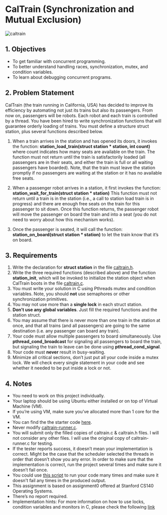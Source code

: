 # CalTrain (Synchronization and Mutual Exclusion)
![caltrain](https://user-images.githubusercontent.com/114269455/230796815-19c1ebd4-4430-4205-b4de-5f18ed3fd69a.jpg)



## 1. Objectives

* To get familiar with concurrent programming.
* To better understand handling races, synchronization, mutex, and condition variables.
* To learn about debugging concurrent programs.

## 2. Problem Statement

CalTrain (the train running in California, USA) has decided to improve its efficiency by automating not just its trains but also its passengers. From now on, passengers will be robots. Each robot and each train is controlled by a thread. You have been hired to write synchronization functions that will guarantee orderly loading of trains. You must define a structure struct station, plus several functions described below.

1. When a train arrives in the station and has opened its doors, it invokes the function: **station_load_train(struct station * station, int count)** where count indicates how many seats are available on the train. The function must not return until the train is satisfactorily loaded (all passengers are in their seats, and either the train is full or all waiting passengers have boarded). Note, that the train must leave the station promptly if no passengers are waiting at the station or it has no available free seats.

2. When a passenger robot arrives in a station, it first invokes the function: **station_wait_for_train(struct station * station)** This function must not return until a train is in the station (i.e., a call to station load train is in progress) and there are enough free seats on the train for this passenger to sit down. Once this function returns, the passenger robot will move the passenger on board the train and into a seat (you do not need to worry about how this mechanism works).

3. Once the passenger is seated, it will call the function: **station_on_board(struct station * station)** to let the train know that it’s on board.

## 3. Requirements

1. Write the declaration for **struct station** in the file [caltrain.h](lab3_starter_code/caltrain.h).
2. Write the three required functions (described above) and the function **station_init**, which will be invoked to initialize the station object when CalTrain boots in the file [caltrain.c](lab3_starter_code/caltrain.c).
3. You must write your solution in C using Pthreads mutex and condition variables. Note, you should **not** use semaphores or other synchronization primitives.
4. You may not use more than a **single lock** in each struct station.
5. **Don’t use any global variables**. Just fill the required functions and the station struct.
6. You may assume that there is never more than one train in the station at once, and that all trains (and all passengers) are going to the same destination (i.e. any passenger can board any train).
7. Your code must allow multiple passengers to board simultaneously. Use **pthread_cond_broadcast** for signaling all passengers to board the train, but signaling the train to leave can be done using **pthread_cond_signal**.
8. Your code must **never** result in busy-waiting.
9. Minimize all critical sections, don’t just put all your code inside a mutex lock. We will check every single statement in your code and see whether it needed to be put inside a lock or not.

## 4. Notes

* You need to work on this project individually.
* Your laptop should be using Ubuntu either installed or on top of Virtual Machine (VM).
* If you’re using VM, make sure you’ve allocated more than 1 core for the VM.
* You can find the the starter code [here](lab3_starter_code/).
* Never modify [caltrain-runner.c](lab3_starter_code/caltrain-runner.c).
* You will submit only the filled copies of caltrain.c & caltrain.h files. I will not consider any other files. I will use the original copy of caltrain-runner.c for testing.
* If the tester reports success, it doesn’t mean your implementation is correct. Might be the case that the scheduler selected the threads in order that doesn’t show you any error. In order to make sure that the implementation is correct, run the project several times and make sure it doesn’t fail once.
* You could use [this script](lab3_starter_code/repeat.sh) to run your code many times and make sure it doesn't fail any times in the produced output.
* This assignment is based on assignment0 offered at Stanford CS140 Operating Systems.
* There’s no report required.
* Implementation hints: For more information on how to use locks, condition variables and monitors in C, please check the following [link](https://web.stanford.edu/~ouster/cgi-bin/cs140-spring20/lecture.php?topic=locks#:~:text=Condition%20variables%3A%20used%20to%20wait,re%2Dacquire%20lock%20before%20returning.)
